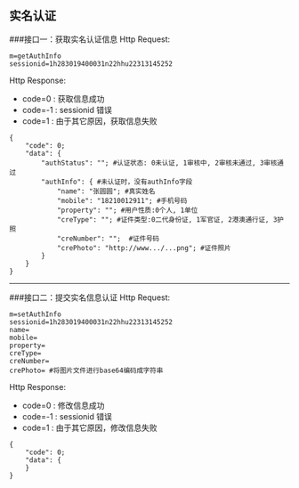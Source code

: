 实名认证
---
###接口一：获取实名认证信息
Http Request: 

```
m=getAuthInfo
sessionid=1h283019400031n22hhu22313145252
```

Http Response:

- code=0 : 获取信息成功
- code=-1 : sessionid 错误
- code=1 : 由于其它原因，获取信息失败

``` 
{ 
    "code": 0;
    "data": {
    	"authStatus": ""; #认证状态: 0未认证, 1审核中, 2审核未通过, 3审核通过
    	"authInfo": { #未认证时，没有authInfo字段
    		"name": "张圆圆"; #真实姓名
    		"mobile": "18210012911"; #手机号码
    		"property": ""; #用户性质:0个人, 1单位
    		"creType": ""; #证件类型:0二代身份证, 1军官证, 2港澳通行证, 3护照 
    		"creNumber": "";  #证件号码
    		"crePhoto": "http://www.../...png"; #证件照片
    	}
    }
} 
```

---
###接口二：提交实名信息认证
Http Request: 

```
m=setAuthInfo
sessionid=1h283019400031n22hhu22313145252
name=
mobile=
property=
creType=
creNumber=
crePhoto= #将图片文件进行base64编码成字符串
``` 

Http Response:

- code=0 : 修改信息成功
- code=-1 : sessionid 错误
- code=1 : 由于其它原因，修改信息失败

``` 
{ 
    "code": 0;
    "data": {
    }
} 
```
